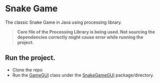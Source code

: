 # Snake Game
The classic Snake Game in Java using processing library.


>**Core file of the Processing Library is being used. Not sourcing the dependencies correctly might cause error while running the project.**



## Run the project.
* Clone the repo
* Run the [GameGUI](/src/SnakeGameGUI/GameGUI.java) class under the [SnakeGameGUI](/src/SnakeGameGUI/) package/directory.
